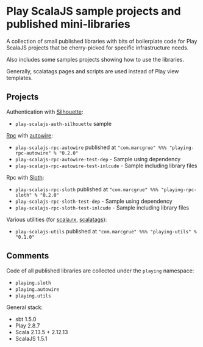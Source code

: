 # Play ScalaJS sample projects and published mini-libraries

A collection of small published libraries with bits of boilerplate code for Play ScalaJS projects that be cherry-picked for specific infrastructure needs.

Also includes some samples projects showing how to use the libraries.

Generally, scalatags pages and scripts are used instead of Play view templates.

## Projects

Authentication with [Silhouette](https://www.silhouette.rocks):

- `play-scalajs-auth-silhouette` sample

[Rpc](https://en.wikipedia.org/wiki/Remote_procedure_call) with [autowire](https://github.com/lihaoyi/autowire):

- `play-scalajs-rpc-autowire` published at `"com.marcgrue" %%% "playing-rpc-autowire" % "0.2.0"`
- `play-scalajs-rpc-autowire-test-dep` - Sample using dependency
- `play-scalajs-rpc-autowire-test-inlcude` - Sample including library files

Rpc with [Sloth](https://github.com/cornerman/sloth):

- `play-scalajs-rpc-sloth` published at `"com.marcgrue" %%% "playing-rpc-sloth" % "0.2.0"`
- `play-scalajs-rpc-sloth-test-dep` - Sample using dependency
- `play-scalajs-rpc-sloth-test-inlcude` - Sample including library files

                                                                                     

Various utilities (for [scala.rx](https://github.com/lihaoyi/scala.rx), [scalatags](https://github.com/com-lihaoyi/scalatags)):

- `play-scalajs-utils` published at `"com.marcgrue" %%% "playing-utils" % "0.1.0"`


## Comments

Code of all published libraries are collected under the `playing` namespace:

- `playing.sloth`
- `playing.autowire`
- `playing.utils`


General stack:

- sbt 1.5.0
- Play 2.8.7
- Scala 2.13.5 + 2.12.13
- ScalaJS 1.5.1

